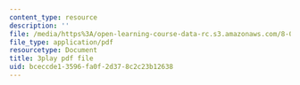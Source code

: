 ```yaml
---
content_type: resource
description: ''
file: /media/https%3A/open-learning-course-data-rc.s3.amazonaws.com/8-04-quantum-physics-i-spring-2016/bceccde13596fa0f2d378c2c23b12638_79GY-hI_emE.pdf
file_type: application/pdf
resourcetype: Document
title: 3play pdf file
uid: bceccde1-3596-fa0f-2d37-8c2c23b12638
---
```

